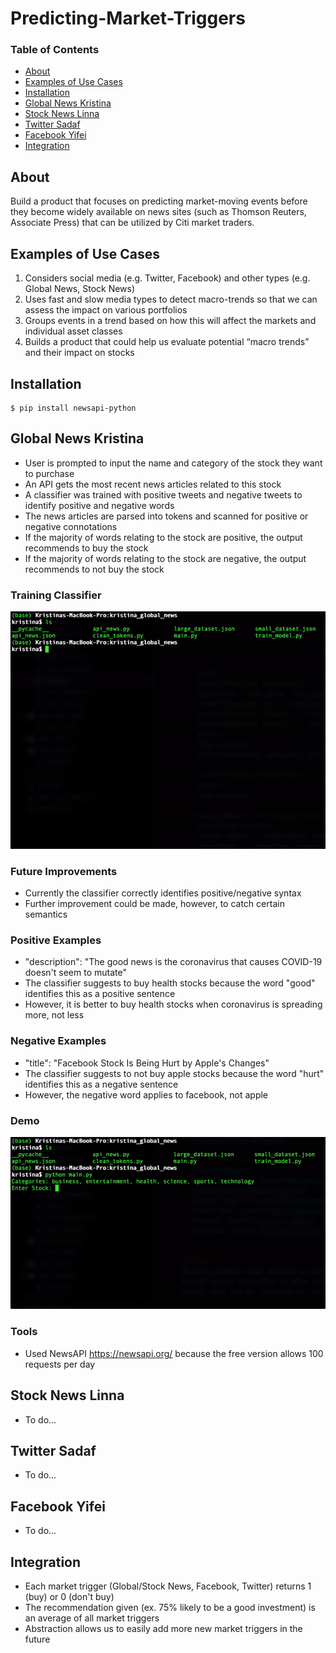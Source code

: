 # Predicting-Market-Triggers

### Table of Contents
- [About](#About)
- [Examples of Use Cases](#Examples-of-Use-Cases)
- [Installation](#Installation)
- [Global News Kristina](#Global-News-Kristina)
- [Stock News Linna](#Stock-News-Linna)
- [Twitter Sadaf](#Twitter-Sadaf)
- [Facebook Yifei](#Facebook-Yifei)
- [Integration](#Integration)


## About
Build a product that focuses on predicting market-moving events before they become widely available on news sites (such as Thomson Reuters, Associate Press) that can be utilized by Citi market traders.

## Examples of Use Cases

1. Considers social media (e.g. Twitter, Facebook) and other types (e.g. Global News, Stock News)
2. Uses fast and slow media types to detect macro-trends so that we can assess the impact on various portfolios
3. Groups events in a trend based on how this will affect the markets and individual asset classes
4. Builds a product that could help us evaluate potential “macro trends” and their impact on stocks

## Installation

```shell script
$ pip install newsapi-python

```

## Global News Kristina
  - User is prompted to input the name and category of the stock they want to purchase
  - An API gets the most recent news articles related to this stock
  - A classifier was trained with positive tweets and negative tweets to identify positive and negative words
  - The news articles are parsed into tokens and scanned for positive or negative connotations
  - If the majority of words relating to the stock are positive, the output recommends to buy the stock
  - If the majority of words relating to the stock are negative, the output recommends to not buy the stock

### Training Classifier
  ![](kristina_global_news/demos/train_classifier_demo.gif)

### Future Improvements
  - Currently the classifier correctly identifies positive/negative syntax
  - Further improvement could be made, however, to catch certain semantics

### Positive Examples
  - "description": "The good news is the coronavirus that causes COVID-19 doesn't seem to mutate"
  - The classifier suggests to buy health stocks because the word "good" identifies this as a positive sentence
  - However, it is better to buy health stocks when coronavirus is spreading more, not less

### Negative Examples
  - "title": "Facebook Stock Is Being Hurt by Apple's Changes"
  - The classifier suggests to not buy apple stocks because the word "hurt" identifies this as a negative sentence
  - However, the negative word applies to facebook, not apple

### Demo
  ![](kristina_global_news/demos/global_news_demo.gif)

### Tools
  - Used NewsAPI https://newsapi.org/ because the free version allows 100 requests per day

## Stock News Linna
  - To do...

## Twitter Sadaf
  - To do...

## Facebook Yifei
  - To do...

## Integration
  - Each market trigger (Global/Stock News, Facebook, Twitter) returns 1 (buy) or 0 (don't buy)
  - The recommendation given (ex. 75% likely to be a good investment) is an average of all market triggers
  - Abstraction allows us to easily add more new market triggers in the future
